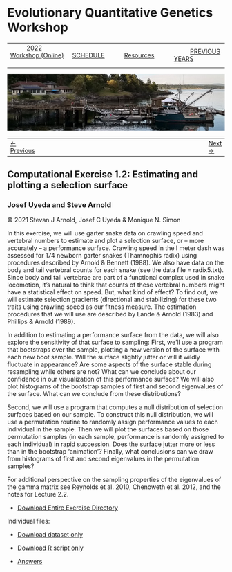 
# Evolutionary Quantitative Genetics Workshop #

|        |        |        |    |
|--------|---------------------------------------------|--------------------|------------------------------------------|
| &nbsp;&nbsp;&nbsp;&nbsp;&nbsp;&nbsp;&nbsp;&nbsp;&nbsp; [2022 Workshop (Online)](/index.html) &nbsp;&nbsp;&nbsp;&nbsp;&nbsp;&nbsp;&nbsp;&nbsp;&nbsp; | &nbsp;&nbsp;&nbsp;&nbsp;&nbsp;&nbsp;&nbsp;&nbsp;&nbsp;&nbsp;&nbsp;&nbsp; [SCHEDULE](schedule.html) &nbsp;&nbsp;&nbsp;&nbsp;&nbsp;&nbsp;&nbsp;&nbsp;&nbsp; | &nbsp;&nbsp;&nbsp;&nbsp;&nbsp;&nbsp;&nbsp;&nbsp;&nbsp;&nbsp;&nbsp;&nbsp; [Resources](resources.html) &nbsp;&nbsp;&nbsp;&nbsp;&nbsp;&nbsp;&nbsp;&nbsp;&nbsp; | &nbsp;&nbsp;&nbsp;&nbsp;&nbsp;&nbsp;&nbsp;&nbsp;&nbsp; [PREVIOUS YEARS](previous.html) &nbsp;&nbsp;&nbsp;&nbsp;&nbsp;&nbsp; |


<div align="left">
<img src="/media/FHLimage2018b.jpg" alt="FHL waterfront in 2018">
</div>

<table><tr><td><a href="lecture2-1.html">&larr; Previous</a></td><td width="772">&nbsp;</td><td> <a href="lecture2-1.html">Next &rarr;</a></td></tr></table>


## Computational Exercise 1.2: Estimating and plotting a selection surface ##

### Josef Uyeda and Steve Arnold ###

© 2021 Stevan J Arnold, Josef C Uyeda & Monique N. Simon

In this exercise, we will use garter snake data on crawling speed and vertebral numbers to estimate and plot a selection surface, 
or – more accurately – a performance surface.  Crawling speed in the l meter dash was assessed for 174 newborn garter snakes (Thamnophis radix) using procedures described by Arnold & Bennett (1988).  We also have data on the body and tail vertebral counts for each snake 
(see the data file = radix5.txt). Since body and tail vertebrae are part of a functional complex used in snake locomotion, it’s natural 
to think that counts of these vertebral numbers might have a statistical effect on speed.  But, what kind of effect? To find out, we will
estimate selection gradients (directional and stabilizing) for these two traits using crawling speed as our fitness measure.  The estimation procedures that we will use are described by Lande & Arnold (1983) and Phillips & Arnold (1989). 

In addition to estimating a performance surface from the data, we will also explore the sensitivity of that surface to sampling: 
First, we’ll use a program that bootstraps over the sample, plotting a new version of the surface with each new boot sample.  Will the surface 
slightly jutter or will it wildly fluctuate in appearance?  Are some aspects of the surface stable during resampling while others are not? What 
can we conclude about our confidence in our visualization of this performance surface? We will also plot histograms of the bootstrap samples of 
first and second eigenvalues of the surface.  What can we conclude from these distributions? 

Second, we will use a program that computes a null distribution of selection surfaces based on our sample.  To construct this null distribution,
we will use a permutation routine to randomly assign performance values to each individual in the sample.  Then we will plot the surfaces based
on those permutation samples (in each sample, performance is randomly assigned to each individual) in rapid succession.  Does the surface jutter
more or less than in the bootstrap ‘animation’?  Finally, what conclusions can we draw from histograms of first and second eigenvalues in the 
permutation samples?

For additional perspective on the sampling properties of the eigenvalues of the gamma matrix see Reynolds et al. 2010, Chenoweth et al. 2012, 
and the notes for Lecture 2.2.

* [Download Entire Exercise Directory](https://drive.google.com/drive/folders/1-ACjX-ajjfNqcU3u2CQL5u9K_1U4RIBM?usp=sharing)

Individual files:
* [Download dataset only](https://drive.google.com/file/d/1p05Cl0Eo9e8fvZr-PUzfh4wQW9rcuJ7q/view?usp=sharing)
* [Download R script only](https://drive.google.com/file/d/1vGiHe6tN9Z-1NatzWrKE-bXikR_CKoV6/view?usp=sharing)

* [Answers](media/exercise_answers/Exercise_2.2_Estimating_a_selection_surface_2021_rev.html)
